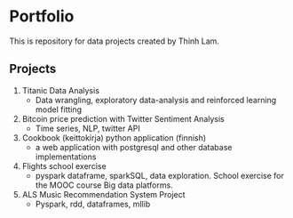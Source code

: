 # Portfolio
This is repository for data projects created by Thinh Lam. 

## Projects
1. Titanic Data Analysis
	- Data wrangling, exploratory data-analysis and reinforced learning model fitting
2. Bitcoin price prediction with Twitter Sentiment Analysis
	- Time series, NLP, twitter API
3. Cookbook (keittokirja) python application (finnish)
	- a web application with postgresql and other database implementations
4. Flights school exercise
  	- pyspark dataframe, sparkSQL, data exploration. School exercise for the MOOC course Big data platforms.
5. ALS Music Recommendation System Project
	- Pyspark, rdd, dataframes, mllib
